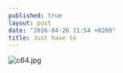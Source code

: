 ```yaml
---
published: true
layout: post
date: "2016-04-26 11:54 +0200"
title: Just have to
---
```

![c64.jpg]({{site.baseurl}}/media/c64.jpg)

